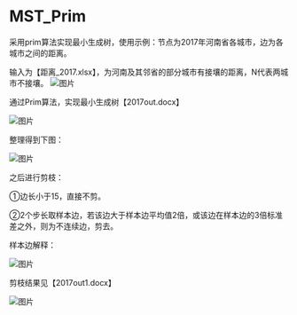 # MST_Prim
采用prim算法实现最小生成树，使用示例：节点为2017年河南省各城市，边为各城市之间的距离。 

输入为【距离_2017.xlsx】，为河南及其邻省的部分城市有接壤的距离，N代表两城市不接壤。
![图片](https://user-images.githubusercontent.com/47874610/130345811-9dc057ed-83e6-49cc-a699-851c5e5cd5cf.png)

通过Prim算法，实现最小生成树【2017out.docx】

![图片](https://user-images.githubusercontent.com/47874610/130346002-c954d149-123d-482a-a3a4-e857484e0e0f.png)

整理得到下图：

![图片](https://user-images.githubusercontent.com/47874610/130346133-712f75e3-8412-4cca-b4d2-c4cc31398b08.png)

之后进行剪枝：

①边长小于15，直接不剪。

②2个步长取样本边，若该边大于样本边平均值2倍，或该边在样本边的3倍标准差之外，则为不连续边，剪去。

样本边解释：

![图片](https://user-images.githubusercontent.com/47874610/130346144-30965938-2461-405e-bde0-771664d662e1.png)

剪枝结果见【2017out1.docx】

![图片](https://user-images.githubusercontent.com/47874610/130346155-ecb7a8a5-ea95-4851-a665-1276425490f5.png)



